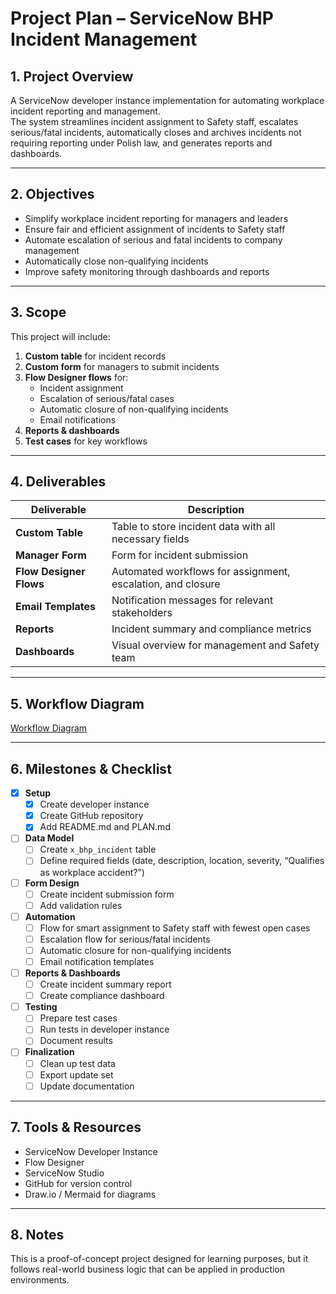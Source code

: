 # Project Plan – ServiceNow BHP Incident Management

## 1. Project Overview
A ServiceNow developer instance implementation for automating workplace incident reporting and management.  
The system streamlines incident assignment to Safety staff, escalates serious/fatal incidents, automatically closes and archives incidents not requiring reporting under Polish law, and generates reports and dashboards.

---

## 2. Objectives
- Simplify workplace incident reporting for managers and leaders
- Ensure fair and efficient assignment of incidents to Safety staff
- Automate escalation of serious and fatal incidents to company management
- Automatically close non-qualifying incidents
- Improve safety monitoring through dashboards and reports

---

## 3. Scope
This project will include:
1. **Custom table** for incident records  
2. **Custom form** for managers to submit incidents  
3. **Flow Designer flows** for:
   - Incident assignment
   - Escalation of serious/fatal cases
   - Automatic closure of non-qualifying incidents
   - Email notifications
4. **Reports & dashboards**
5. **Test cases** for key workflows

---

## 4. Deliverables
| Deliverable | Description |
|-------------|-------------|
| **Custom Table** | Table to store incident data with all necessary fields |
| **Manager Form** | Form for incident submission |
| **Flow Designer Flows** | Automated workflows for assignment, escalation, and closure |
| **Email Templates** | Notification messages for relevant stakeholders |
| **Reports** | Incident summary and compliance metrics |
| **Dashboards** | Visual overview for management and Safety team |

---

## 5. Workflow Diagram

[Workflow Diagram](WORKFLOW.md)


---

## 6. Milestones & Checklist
- [x] **Setup**
  - [x] Create developer instance
  - [x] Create GitHub repository
  - [x] Add README.md and PLAN.md
- [ ] **Data Model**
  - [ ] Create `x_bhp_incident` table
  - [ ] Define required fields (date, description, location, severity, “Qualifies as workplace accident?”)
- [ ] **Form Design**
  - [ ] Create incident submission form
  - [ ] Add validation rules
- [ ] **Automation**
  - [ ] Flow for smart assignment to Safety staff with fewest open cases
  - [ ] Escalation flow for serious/fatal incidents
  - [ ] Automatic closure for non-qualifying incidents
  - [ ] Email notification templates
- [ ] **Reports & Dashboards**
  - [ ] Create incident summary report
  - [ ] Create compliance dashboard
- [ ] **Testing**
  - [ ] Prepare test cases
  - [ ] Run tests in developer instance
  - [ ] Document results
- [ ] **Finalization**
  - [ ] Clean up test data
  - [ ] Export update set
  - [ ] Update documentation

---

## 7. Tools & Resources
- ServiceNow Developer Instance
- Flow Designer
- ServiceNow Studio
- GitHub for version control
- Draw.io / Mermaid for diagrams

---

## 8. Notes
This is a proof-of-concept project designed for learning purposes, but it follows real-world business logic that can be applied in production environments.
